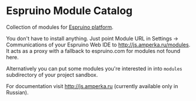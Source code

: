 Espruino Module Catalog
=======================

Collection of modules for [Espruino platform](http://espruino.com).

You don't have to install anything. Just point Module URL in Settings →
Communications of your Espruino Web IDE to http://js.amperka.ru/modules.
It acts as a proxy with a fallback to espruino.com for modules not found
here.

Alternatively you can put some modules you're interested in into `modules`
subdirectory of your project sandbox.

For documentation visit http://js.amperka.ru (currently available only
in Russian).
